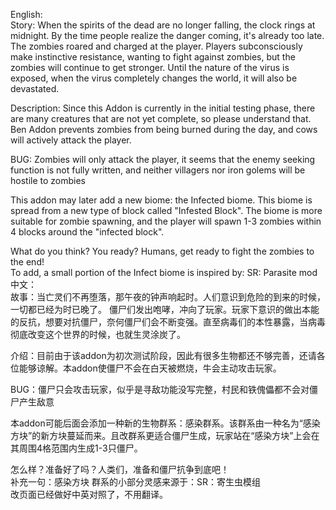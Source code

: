 English:<br/>
Story: When the spirits of the dead are no longer falling, the clock rings at midnight. By the time people realize the danger coming, it's already too late.
The zombies roared and charged at the player. Players subconsciously make instinctive resistance, wanting to fight against zombies, but the zombies will continue to get stronger. Until the nature of the virus is exposed, when the virus completely changes the world, it will also be devastated.

Description: Since this Addon is currently in the initial testing phase, there are many creatures that are not yet complete, so please understand that. Ben Addon prevents zombies from being burned during the day, and cows will actively attack the player.

BUG: Zombies will only attack the player, it seems that the enemy seeking function is not fully written, and neither villagers nor iron golems will be hostile to zombies

This addon may later add a new biome: the Infected biome. This biome is spread from a new type of block called "Infested Block". The biome is more suitable for zombie spawning, and the player will spawn 1-3 zombies within 4 blocks around the "infected block".

What do you think? You ready? Humans, get ready to fight the zombies to the end!<br/>
To add, a small portion of the Infect biome is inspired by: SR: Parasite mod<br/>
中文：<br/>
故事：当亡灵们不再堕落，那午夜的钟声响起时。人们意识到危险的到来的时候，一切都已经为时已晚了。
僵尸们发出咆哮，冲向了玩家。玩家下意识的做出本能的反抗，想要对抗僵尸，奈何僵尸们会不断变强。直至病毒们的本性暴露，当病毒彻底改变这个世界的时候，也就生灵涂炭了。

介绍：目前由于该addon为初次测试阶段，因此有很多生物都还不够完善，还请各位能够谅解。本addon使僵尸不会在白天被燃烧，牛会主动攻击玩家。

BUG：僵尸只会攻击玩家，似乎是寻敌功能没写完整，村民和铁傀儡都不会对僵尸产生敌意

本addon可能后面会添加一种新的生物群系：感染群系。该群系由一种名为“感染方块”的新方块蔓延而来。且改群系更适合僵尸生成，玩家站在“感染方块”上会在其周围4格范围内生成1-3只僵尸。

怎么样？准备好了吗？人类们，准备和僵尸抗争到底吧！<br/>
补充一句：感染方块 群系的小部分灵感来源于：SR：寄生虫模组<br/>
改页面已经做好中英对照了，不用翻译。
